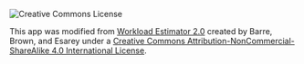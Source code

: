 ![Creative Commons License](https://i.creativecommons.org/l/by-sa/4.0/88x31.png)

This app was modified from [Workload Estimator 2.0](https://cat.wfu.edu/resources/tools/estimator2/) created by Barre, Brown, and Esarey under a [Creative Commons Attribution-NonCommercial-ShareAlike 4.0 International License](https://creativecommons.org/licenses/by-nc-sa/4.0/).

